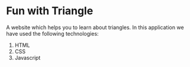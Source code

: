 # Fun with Triangle

A website which helps you to learn about triangles.
In this application we have used the following technologies:

1. HTML
1. CSS
1. Javascript
